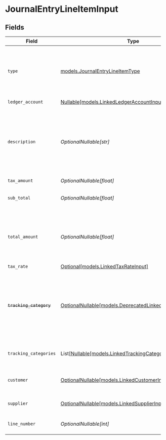 # JournalEntryLineItemInput


## Fields

| Field                                                                                                                   | Type                                                                                                                    | Required                                                                                                                | Description                                                                                                             | Example                                                                                                                 |
| ----------------------------------------------------------------------------------------------------------------------- | ----------------------------------------------------------------------------------------------------------------------- | ----------------------------------------------------------------------------------------------------------------------- | ----------------------------------------------------------------------------------------------------------------------- | ----------------------------------------------------------------------------------------------------------------------- |
| `type`                                                                                                                  | [models.JournalEntryLineItemType](../models/journalentrylineitemtype.md)                                                | :heavy_check_mark:                                                                                                      | Debit entries are considered positive, and credit entries are considered negative.                                      | debit                                                                                                                   |
| `ledger_account`                                                                                                        | [Nullable[models.LinkedLedgerAccountInput]](../models/linkedledgeraccountinput.md)                                      | :heavy_check_mark:                                                                                                      | N/A                                                                                                                     |                                                                                                                         |
| `description`                                                                                                           | *OptionalNullable[str]*                                                                                                 | :heavy_minus_sign:                                                                                                      | User defined description                                                                                                | Model Y is a fully electric, mid-size SUV, with seating for up to seven, dual motor AWD and unparalleled protection.    |
| `tax_amount`                                                                                                            | *OptionalNullable[float]*                                                                                               | :heavy_minus_sign:                                                                                                      | Tax amount                                                                                                              | 27500                                                                                                                   |
| `sub_total`                                                                                                             | *OptionalNullable[float]*                                                                                               | :heavy_minus_sign:                                                                                                      | Sub-total amount, normally before tax.                                                                                  | 27500                                                                                                                   |
| `total_amount`                                                                                                          | *OptionalNullable[float]*                                                                                               | :heavy_minus_sign:                                                                                                      | Debit entries are considered positive, and credit entries are considered negative.                                      | 27500                                                                                                                   |
| `tax_rate`                                                                                                              | [Optional[models.LinkedTaxRateInput]](../models/linkedtaxrateinput.md)                                                  | :heavy_minus_sign:                                                                                                      | N/A                                                                                                                     |                                                                                                                         |
| ~~`tracking_category`~~                                                                                                 | [OptionalNullable[models.DeprecatedLinkedTrackingCategory]](../models/deprecatedlinkedtrackingcategory.md)              | :heavy_minus_sign:                                                                                                      | : warning: ** DEPRECATED **: This will be removed in a future release, please migrate away from it as soon as possible. |                                                                                                                         |
| `tracking_categories`                                                                                                   | List[[Nullable[models.LinkedTrackingCategory]](../models/linkedtrackingcategory.md)]                                    | :heavy_minus_sign:                                                                                                      | A list of linked tracking categories.                                                                                   |                                                                                                                         |
| `customer`                                                                                                              | [OptionalNullable[models.LinkedCustomerInput]](../models/linkedcustomerinput.md)                                        | :heavy_minus_sign:                                                                                                      | The customer this entity is linked to.                                                                                  |                                                                                                                         |
| `supplier`                                                                                                              | [OptionalNullable[models.LinkedSupplierInput]](../models/linkedsupplierinput.md)                                        | :heavy_minus_sign:                                                                                                      | The supplier this entity is linked to.                                                                                  |                                                                                                                         |
| `line_number`                                                                                                           | *OptionalNullable[int]*                                                                                                 | :heavy_minus_sign:                                                                                                      | Line number of the resource                                                                                             | 1                                                                                                                       |